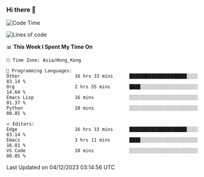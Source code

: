 ### Hi there 👋

<!--
**nicehiro/nicehiro** is a ✨ _special_ ✨ repository because its `README.md` (this file) appears on your GitHub profile.

Here are some ideas to get you started:

- 🔭 I’m currently working on ...
- 🌱 I’m currently learning ...
- 👯 I’m looking to collaborate on ...
- 🤔 I’m looking for help with ...
- 💬 Ask me about ...
- 📫 How to reach me: ...
- 😄 Pronouns: ...
- ⚡ Fun fact: ...
-->

<!--START_SECTION:waka-->
![Code Time](http://img.shields.io/badge/Code%20Time-119%20hrs%2028%20mins-blue)

![Lines of code](https://img.shields.io/badge/From%20Hello%20World%20I%27ve%20Written-2.6%20million%20lines%20of%20code-blue)

📊 **This Week I Spent My Time On** 

```text
🕑︎ Time Zone: Asia/Hong_Kong

💬 Programming Languages: 
Other                    16 hrs 33 mins      █████████████████████░░░░   83.14 % 
Org                      2 hrs 55 mins       ████░░░░░░░░░░░░░░░░░░░░░   14.64 % 
Emacs Lisp               16 mins             ░░░░░░░░░░░░░░░░░░░░░░░░░   01.37 % 
Python                   10 mins             ░░░░░░░░░░░░░░░░░░░░░░░░░   00.85 % 

🔥 Editors: 
Edge                     16 hrs 33 mins      █████████████████████░░░░   83.14 % 
Emacs                    3 hrs 11 mins       ████░░░░░░░░░░░░░░░░░░░░░   16.01 % 
VS Code                  10 mins             ░░░░░░░░░░░░░░░░░░░░░░░░░   00.85 % 
```


 Last Updated on 04/12/2023 03:14:56 UTC
<!--END_SECTION:waka-->
